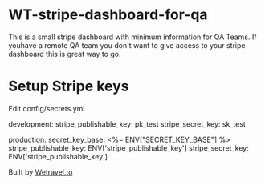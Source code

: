 # WT-stripe-dashboard-for-qa
This is a small stripe dashboard with minimum information for QA Teams. If youhave a remote QA team you don't want to give access to your stripe dashboard this is great way to go.

# Setup Stripe keys
Edit config/secrets.yml

development:
  stripe_publishable_key: pk_test
  stripe_secret_key: sk_test

production:
  secret_key_base: <%= ENV["SECRET_KEY_BASE"] %>
  stripe_publishable_key: ENV['stripe_publishable_key']
  stripe_secret_key: ENV['stripe_publishable_key']
  
  
Built by [Wetravel.to](http://www.wetravel.to)

